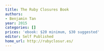 ```yaml
---
title: The Ruby Closures Book
authors:
- Benjamin Tan
year: 2015
categories: []
prices: 'ebook: $20 minimum, $30 suggested'
editor: Self Published
home_url: http://rubyclosur.es/
---
```

